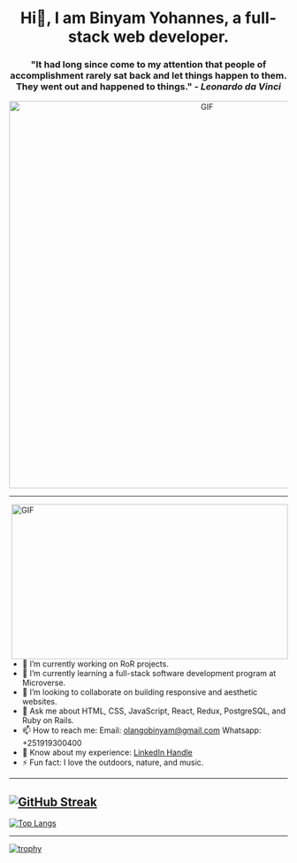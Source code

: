 

<h1 align="center">Hi👋, I am Binyam Yohannes, a full-stack web developer.</h1>

<h3 align="center">"It had long since come to my attention that people of accomplishment rarely sat back and let things happen to them. They went out and happened to things." - <em>Leonardo da Vinci</em></h3>

<p align="center"><img src="https://github.com/binyamolango/binyamolango/assets/125895809/c545f87c-7c37-4c5a-ba27-cb6de862e204.gif" width="700" alt="GIF"></p>

---

<img align="right" alt="GIF" src="https://github.com/binyamolango/binyamolango/assets/125895809/e819150d-8b24-4bcf-a830-ad23330a898e.gif" width="500px" height="280px"/>

- 🔭 I’m currently working on RoR projects. 
- 🌱 I’m currently learning a full-stack software development program at Microverse. 
- 👥️ I’m looking to collaborate on building responsive and aesthetic websites.
- 💬 Ask me about HTML, CSS, JavaScript, React, Redux, PostgreSQL, and Ruby on Rails. 
- 📫 How to reach me: Email: [olangobinyam@gmail.com](mailto:olangobinyam@gmail.com) Whatsapp: +251919300400
- 📰 Know about my experience: [LinkedIn Handle](https://www.linkedin.com/in/binyamyohannes)
- ⚡ Fun fact: I love the outdoors, nature, and music.

---
[![GitHub Streak](https://streak-stats.demolab.com?user=binyamolango&theme=dark)](https://git.io/streak-stats)
---

[![Top Langs](https://github-readme-stats.vercel.app/api/top-langs/?username=binyamolango)](https://github.com/anuraghazra/github-readme-stats)

---

[![trophy](https://github-profile-trophy.vercel.app/?username=binyamolango&theme=onedark)](https://github.com/ryo-ma/github-profile-trophy)
